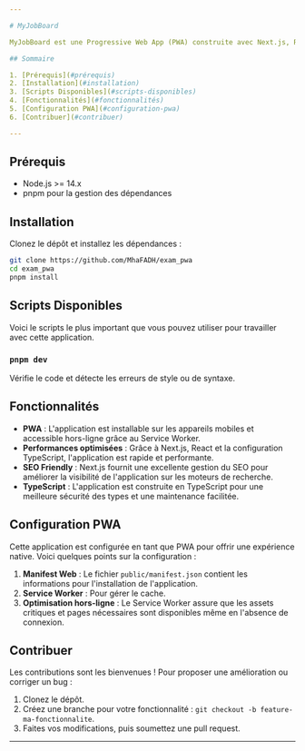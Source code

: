 ```yaml
---

# MyJobBoard

MyJobBoard est une Progressive Web App (PWA) construite avec Next.js, React, et TypeScript. Elle est optimisée pour offrir une expérience utilisateur fluide et performante sur tous les types d'appareils, qu'ils soient mobiles ou de bureau.

## Sommaire

1. [Prérequis](#prérequis)
2. [Installation](#installation)
3. [Scripts Disponibles](#scripts-disponibles)
4. [Fonctionnalités](#fonctionnalités)
5. [Configuration PWA](#configuration-pwa)
6. [Contribuer](#contribuer)

---
```


## Prérequis

- Node.js >= 14.x
- pnpm pour la gestion des dépendances

## Installation

Clonez le dépôt et installez les dépendances :

```bash
git clone https://github.com/MhaFADH/exam_pwa
cd exam_pwa
pnpm install
```

## Scripts Disponibles

Voici le scripts le plus important que vous pouvez utiliser pour travailler avec cette application.

### `pnpm dev`

Vérifie le code et détecte les erreurs de style ou de syntaxe.

## Fonctionnalités

- **PWA** : L'application est installable sur les appareils mobiles et accessible hors-ligne grâce au Service Worker.
- **Performances optimisées** : Grâce à Next.js, React et la configuration TypeScript, l'application est rapide et performante.
- **SEO Friendly** : Next.js fournit une excellente gestion du SEO pour améliorer la visibilité de l'application sur les moteurs de recherche.
- **TypeScript** : L'application est construite en TypeScript pour une meilleure sécurité des types et une maintenance facilitée.

## Configuration PWA

Cette application est configurée en tant que PWA pour offrir une expérience native. Voici quelques points sur la configuration :

1. **Manifest Web** : Le fichier `public/manifest.json` contient les informations pour l'installation de l'application.
2. **Service Worker** : Pour gérer le cache.
3. **Optimisation hors-ligne** : Le Service Worker assure que les assets critiques et pages nécessaires sont disponibles même en l'absence de connexion.

## Contribuer

Les contributions sont les bienvenues ! Pour proposer une amélioration ou corriger un bug :

1. Clonez le dépôt.
2. Créez une branche pour votre fonctionnalité : `git checkout -b feature-ma-fonctionnalite`.
3. Faites vos modifications, puis soumettez une pull request.

---
